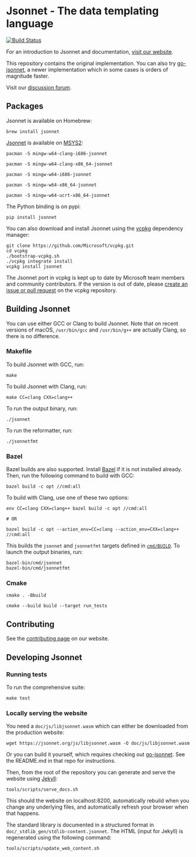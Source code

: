 # Jsonnet - The data templating language

[![Build Status](https://travis-ci.org/google/jsonnet.svg?branch=master)](https://travis-ci.org/google/jsonnet)

For an introduction to Jsonnet and documentation,
[visit our website](https://jsonnet.org).

This repository contains the original implementation. You can also try [go-jsonnet](https://github.com/google/go-jsonnet), a newer implementation which in some cases is orders of magnitude faster.

Visit our [discussion forum](https://groups.google.com/g/jsonnet).

## Packages

Jsonnet is available on Homebrew:

```
brew install jsonnet
```

[Jsonnet](https://packages.msys2.org/base/mingw-w64-jsonnet) is available on [MSYS2](https://www.msys2.org/):

```
pacman -S mingw-w64-clang-i686-jsonnet
```
```
pacman -S mingw-w64-clang-x86_64-jsonnet
```
```
pacman -S mingw-w64-i686-jsonnet
```
```
pacman -S mingw-w64-x86_64-jsonnet
```
```
pacman -S mingw-w64-ucrt-x86_64-jsonnet
```

The Python binding is on pypi:

```
pip install jsonnet
```

You can also download and install Jsonnet using the [vcpkg](https://github.com/Microsoft/vcpkg/)
dependency manager:

```
git clone https://github.com/Microsoft/vcpkg.git
cd vcpkg
./bootstrap-vcpkg.sh
./vcpkg integrate install
vcpkg install jsonnet
```

The Jsonnet port in vcpkg is kept up to date by Microsoft team members and community contributors.
If the version is out of date, please [create an issue or pull
request](https://github.com/Microsoft/vcpkg) on the vcpkg repository.

## Building Jsonnet

You can use either GCC or Clang to build Jsonnet. Note that on recent versions
of macOS, `/usr/bin/gcc` and `/usr/bin/g++` are actually Clang, so there is no
difference.

### Makefile

To build Jsonnet with GCC, run:

```
make
```

To build Jsonnet with Clang, run:

```
make CC=clang CXX=clang++
```

To run the output binary, run:

```
./jsonnet
```

To run the reformatter, run:

```
./jsonnetfmt
```

### Bazel

Bazel builds are also supported.
Install [Bazel](https://www.bazel.io/versions/master/docs/install.html) if it is
not installed already. Then, run the following command to build with GCC:

```
bazel build -c opt //cmd:all
```

To build with Clang, use one of these two options:

```
env CC=clang CXX=clang++ bazel build -c opt //cmd:all

# OR

bazel build -c opt --action_env=CC=clang --action_env=CXX=clang++ //cmd:all
```

This builds the `jsonnet` and `jsonnetfmt` targets defined in [`cmd/BUILD`](./cmd/BUILD). To launch
the output binaries, run:

```
bazel-bin/cmd/jsonnet
bazel-bin/cmd/jsonnetfmt
```


### Cmake


```
cmake . -Bbuild
```

```
cmake --build build --target run_tests
```

## Contributing

See the [contributing page](https://jsonnet.org/learning/community.html#license) on our website.


## Developing Jsonnet

### Running tests

To run the comprehensive suite:

```
make test
```


### Locally serving the website

You need a `doc/js/libjsonnet.wasm` which can either be downloaded from the
production website:

```
wget https://jsonnet.org/js/libjsonnet.wasm -O doc/js/libjsonnet.wasm
```

Or you can build it yourself, which requires checking out
[go-jsonnet](https://github.com/google/go-jsonnet).  See the README.md in
that repo for instructions.

Then, from the root of the repository you can generate and serve the website using
[Jekyll](https://jekyllrb.com/):

```
tools/scripts/serve_docs.sh
```

This should the website on localhost:8200, automatically rebuild when you change any underlying
files, and automatically refresh your browser when that happens.

The standard library is documented in a structured format in `doc/_stdlib_gen/stdlib-content.jsonnet`.
The HTML (input for Jekyll) is regenerated using the following command:

```
tools/scripts/update_web_content.sh
```
